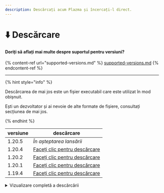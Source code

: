```yaml
---
description: Descărcați acum Plazma și încercați-l direct.
---
```


# ⬇️ Descărcare

#### Doriți să aflați mai multe despre suportul pentru versiuni?

{% content-ref url="supported-versions.md" %}
[supported-versions.md](supported-versions.md)
{% endcontent-ref %}

***

{% hint style="info" %}

Descărcarea de mai jos este un fișier executabil care este utilizat în mod obișnuit.

Ești un dezvoltator și ai nevoie de alte formate de fișiere, consultați secțiunea de mai jos.

{% endhint %}

<table data-view="cards">
    <thead>
        <tr>
            <th>versiune</th>
            <th>descărcare</th>
        </tr>
    </thead>
    <tbody>
        <tr>
            <td>1.20.5</td>
            <td><em>În așteptarea lansării</em></td>
        </tr>
        <tr>
            <td>1.20.4</td>
            <td><a href="https://github.com/PlazmaMC/Plazma/releases/download/build/1.20.4/latest/plazma-paperclip-1.20.4-R0.1-SNAPSHOT-reobf.jar">Faceți clic pentru descărcare</a></td>
        </tr>
        <tr>
            <td>1.20.2</td>
            <td><a href="https://github.com/PlazmaMC/Plazma/releases/download/build/1.20.2/latest/plazma-paperclip-1.20.2-R0.1-SNAPSHOT-reobf.jar">Faceți clic pentru descărcare</a></td>
        </tr>
        <tr>
            <td>1.20.1</td>
            <td><a href="https://github.com/PlazmaMC/Plazma/releases/download/build/1.20.1/latest/plazma-paperclip-1.20.1-R0.1-SNAPSHOT-reobf.jar">Faceți clic pentru descărcare</a></td>
        </tr>
        <tr>
            <td>1.19.4</td>
            <td><a href="https://github.com/PlazmaMC/Plazma/releases/download/build/1.19.4/latest/plazma-paperclip-1.19.4-R0.1-SNAPSHOT-reobf.jar">Faceți clic pentru descărcare</a></td>
        </tr>
    </tbody>
</table>

<details>
<summary>Vizualizare completă a descărcării</summary>

| versiune |                                      [RP](#user-content-fn-1)[^1]                                     |                                      [MP](#user-content-fn-2)[^2]                                      |                                     [RB](#user-content-fn-3)[^3]                                    |                                     [MB](#user-content-fn-4)[^4]                                     |
| :------: | :-------------------------------------------------------------------------------------------------------------------------------------------------------: | :--------------------------------------------------------------------------------------------------------------------------------------------------------: | :-----------------------------------------------------------------------------------------------------------------------------------------------------: | :------------------------------------------------------------------------------------------------------------------------------------------------------: |
|  1.20.5  |                                                                  _În așteptarea lansării_                                                                 |                                                                  _În așteptarea lansării_                                                                  |                                                                 _În așteptarea lansării_                                                                |                                                                 _În așteptarea lansării_                                                                 |
|  1.20.4  | [Faceți clic pentru a descărca](https://github.com/PlazmaMC/Plazma/releases/download/build/1.19.4/latest/plazma-paperclip-1.20.4-R0.1-SNAPSHOT-reobf.jar) | [Faceți clic pentru a descărca](https://github.com/PlazmaMC/Plazma/releases/download/build/1.19.4/latest/plazma-paperclip-1.20.4-R0.1-SNAPSHOT-mojmap.jar) | [Faceți clic pentru a descărca](https://github.com/PlazmaMC/Plazma/releases/download/build/1.19.4/latest/plazma-bundler-1.20.4-R0.1-SNAPSHOT-reobf.jar) | [Faceți clic pentru a descărca](https://github.com/PlazmaMC/Plazma/releases/download/build/1.19.4/latest/plazma-bundler-1.20.4-R0.1-SNAPSHOT-mojmap.jar) |
|  1.20.2  | [Faceți clic pentru a descărca](https://github.com/PlazmaMC/Plazma/releases/download/build/1.19.4/latest/plazma-paperclip-1.20.2-R0.1-SNAPSHOT-reobf.jar) | [Faceți clic pentru a descărca](https://github.com/PlazmaMC/Plazma/releases/download/build/1.19.4/latest/plazma-paperclip-1.20.2-R0.1-SNAPSHOT-mojmap.jar) | [Faceți clic pentru a descărca](https://github.com/PlazmaMC/Plazma/releases/download/build/1.19.4/latest/plazma-bundler-1.20.2-R0.1-SNAPSHOT-reobf.jar) | [Faceți clic pentru a descărca](https://github.com/PlazmaMC/Plazma/releases/download/build/1.19.4/latest/plazma-bundler-1.20.2-R0.1-SNAPSHOT-mojmap.jar) |
|  1.20.1  | [Faceți clic pentru a descărca](https://github.com/PlazmaMC/Plazma/releases/download/build/1.19.4/latest/plazma-paperclip-1.20.1-R0.1-SNAPSHOT-reobf.jar) | [Faceți clic pentru a descărca](https://github.com/PlazmaMC/Plazma/releases/download/build/1.19.4/latest/plazma-paperclip-1.20.1-R0.1-SNAPSHOT-mojmap.jar) | [Faceți clic pentru a descărca](https://github.com/PlazmaMC/Plazma/releases/download/build/1.19.4/latest/plazma-bundler-1.20.1-R0.1-SNAPSHOT-reobf.jar) | [Faceți clic pentru a descărca](https://github.com/PlazmaMC/Plazma/releases/download/build/1.19.4/latest/plazma-bundler-1.20.1-R0.1-SNAPSHOT-mojmap.jar) |
|  1.19.4  | [Faceți clic pentru a descărca](https://github.com/PlazmaMC/Plazma/releases/download/build/1.19.4/latest/plazma-paperclip-1.19.4-R0.1-SNAPSHOT-reobf.jar) | [Faceți clic pentru a descărca](https://github.com/PlazmaMC/Plazma/releases/download/build/1.19.4/latest/plazma-paperclip-1.19.4-R0.1-SNAPSHOT-mojmap.jar) | [Faceți clic pentru a descărca](https://github.com/PlazmaMC/Plazma/releases/download/build/1.19.4/latest/plazma-bundler-1.19.4-R0.1-SNAPSHOT-reobf.jar) | [Faceți clic pentru a descărca](https://github.com/PlazmaMC/Plazma/releases/download/build/1.19.4/latest/plazma-bundler-1.19.4-R0.1-SNAPSHOT-mojmap.jar) |

</details>
